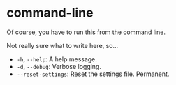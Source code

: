 # command-line

Of course, you have to run this from the command line.

Not really sure what to write here, so...

- `-h`, `--help`: A help message.
- `-d`, `--debug`: Verbose logging.
- `--reset-settings`: Reset the settings file. Permanent.
